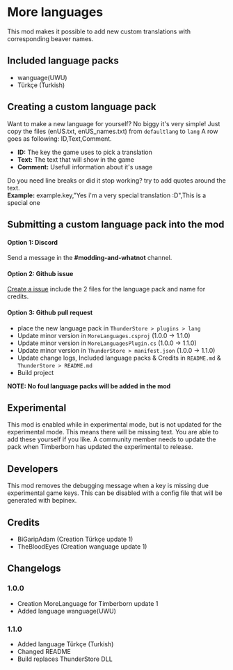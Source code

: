 # More languages
This mod makes it possible to add new custom translations with corresponding beaver names.

## Included language packs
- wanguage(UWU)
- Türkçe (Turkish)

## Creating a custom language pack
Want to make a new language for yourself? No biggy it's very simple! Just copy the files (enUS.txt, enUS_names.txt) from `defaultlang` to `lang`
A row goes as following: ID,Text,Comment.
- **ID:** The key the game uses to pick a translation
- **Text:** The text that will show in the game
- **Comment:** Usefull information about it's usage

Do you need line breaks or did it stop working? try to add quotes around the text.  
**Example:** example.key,"Yes i'm a very special translation :D",This is a special one

## Submitting a custom language pack into the mod
#### Option 1: Discord
Send a message in the **\#modding-and-whatnot** channel.
#### Option 2: Github issue
[Create a issue](https://github.com/Timberborn-Modding-Central/MoreLanguages/issues) include the 2 files for the language pack and name for credits.
#### Option 3: Github pull request
- place the new language pack in `ThunderStore > plugins > lang`
- Update minor version in `MoreLanguages.csproj` (1.0.0 -> 1.1.0)
- Update minor version in `MoreLanguagesPlugin.cs` (1.0.0 -> 1.1.0)
- Update minor version in `ThunderStore > manifest.json` (1.0.0 -> 1.1.0)
- Update change logs, Included language packs & Credits in `README.md` & `ThunderStore > README.md`
- Build project

**NOTE: No foul language packs will be added in the mod**

## Experimental
This mod is enabled while in experimental mode, but is not updated for the experimental mode. This means there will be missing text. You are able to add these yourself if you like. A community member needs to update the pack when Timberborn has updated the experimental to release.

## Developers
This mod removes the debugging message when a key is missing due experimental game keys. This can be disabled with a config file that will be generated with bepinex.

## Credits
- BiGaripAdam (Creation Türkçe update 1)
- TheBloodEyes (Creation wanguage update 1)

## Changelogs
### 1.0.0
- Creation MoreLanguage for Timberborn update 1
- Added language wanguage(UWU)
### 1.1.0
- Added language Türkçe (Turkish)
- Changed README
- Build replaces ThunderStore DLL